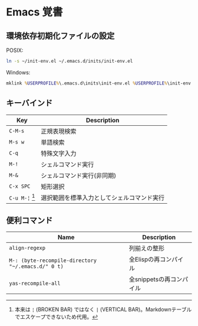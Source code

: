 # Emacs 覚書

## 環境依存初期化ファイルの設定

POSIX:

```sh
ln -s ~/init-env.el ~/.emacs.d/inits/init-env.el
```

Windows:

```bat
mklink %USERPROFILE%\.emacs.d\inits\init-env.el %USERPROFILE%\init-env.el
```

## キーバインド

| Key            | Description                                |
| -------------- | ------------------------------------------ |
| `C-M-s`        | 正規表現検索                               |
| `M-s w`        | 単語検索                                   |
| `C-q`          | 特殊文字入力                               |
| `M-!`          | シェルコマンド実行                         |
| `M-&`          | シェルコマンド実行(非同期)                 |
| `C-x SPC`      | 矩形選択                                   |
| `C-u M-¦` [^1] | 選択範囲を標準入力としてシェルコマンド実行 |

[^1]: 本来は `¦` (BROKEN BAR) ではなく `|` (VERTICAL BAR)。Markdownテーブルでエスケープできないため代用。

## 便利コマンド

| Name                                               | Description              |
| -------------------------------------------------- | ------------------------ |
| `align-regexp`                                     | 列揃えの整形             |
| `M-: (byte-recompile-directory "~/.emacs.d/" 0 t)` | 全Elispの再コンパイル    |
| `yas-recompile-all`                                | 全snippetsの再コンパイル |
